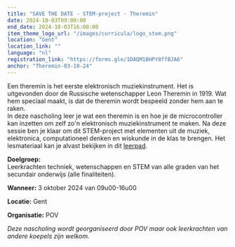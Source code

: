 ```yaml
---
title: "SAVE THE DATE - STEM-project - Theremin"
date: 2024-10-03T09:00:00
end_date: 2024-10-03T16:00:00
item_theme_logo_url: "/images/curricula/logo_stem.png"
location: "Gent"
location_link: ""
language: "nl"
registration_link: "https://forms.gle/1DAQM1BHPY8ffBJA6"
anchor: "Theremin-03-10-24"
---
```

Een theremin is het eerste elektronisch muziekinstrument. Het is uitgevonden door de Russische wetenschapper Leon Theremin in 1919. Wat hem speciaal maakt, is dat de theremin wordt bespeeld zonder hem aan te raken.<br>
In deze nascholing leer je wat een theremin is en hoe je de microcontroller kan inzetten om zelf zo'n elektronisch muziekinstrument te maken.
Na deze sessie ben je klaar om dit STEM-project met elementen uit de muziek, elektronica, computationeel denken en wiskunde in de klas te brengen.
Het lesmateriaal kan je alvast bekijken in 
dit [leerpad](https://dwengo.org/learning-path.html?hruid=pc_theremin&language=nl&te=true&source_page=%2Fphysical_computing%2F&source_title=%20Physical%20computing#pc_theremin;nl;3).

**Doelgroep:**<br>
Leerkrachten techniek, wetenschappen en STEM van alle graden van het secundair onderwijs (alle finaliteiten). 

**Wanneer:** 3 oktober 2024 van 09u00-16u00<br>

**Locatie:** Gent

**Organisatie:** POV

*Deze nascholing wordt georganiseerd door POV maar ook leerkrachten van andere koepels zijn welkom.*

